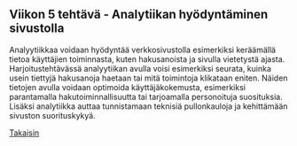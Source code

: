 ## Viikon 5 tehtävä - Analytiikan hyödyntäminen sivustolla

Analyytiikkaa voidaan hyödyntää verkkosivustolla esimerkiksi keräämällä tietoa käyttäjien toiminnasta, kuten hakusanoista ja sivulla vietetystä ajasta. Harjoitustehtävässä analyytiikan avulla voisi esimerkiksi seurata, kuinka usein tiettyjä hakusanoja haetaan tai mitä toimintoja klikataan eniten. Näiden tietojen avulla voidaan optimoida käyttäjäkokemusta, esimerkiksi parantamalla hakutoiminnallisuutta tai tarjoamalla personoituja suosituksia. Lisäksi analytiikka auttaa tunnistamaan teknisiä pullonkauloja ja kehittämään sivuston suorituskykyä.

[Takaisin](index.md)
